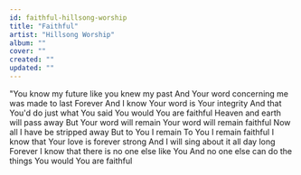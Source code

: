 ```yaml
---
id: faithful-hillsong-worship
title: "Faithful"
artist: "Hillsong Worship"
album: ""
cover: ""
created: ""
updated: ""
---
```


"You know my future like you knew my past
And Your word concerning me was made to last
Forever
And I know Your word is Your integrity
And that You'd do just what You said You would
You are faithful
Heaven and earth will pass away
But Your word will remain
Your word will remain faithful
Now all I have be stripped away
But to You I remain
To You I remain faithful
I know that Your love is forever strong
And I will sing about it all day long
Forever
I know that there is no one else like You
And no one else can do the things You would
You are faithful